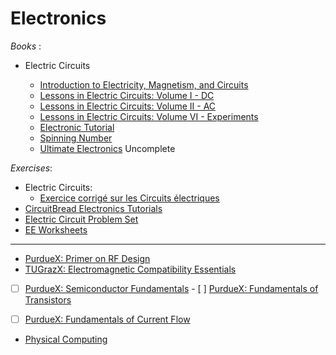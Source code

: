 # Electronics

_Books_ :

- Electric Circuits

  - [Introduction to Electricity, Magnetism, and Circuits](https://www.circuitbread.com/textbooks/introduction-to-electricity-magnetism-and-circuits)
  - [Lessons in Electric Circuits: Volume I - DC](https://www.circuitbread.com/textbooks/lessons-in-electric-circuits-volume-i-dc)
  - [Lessons in Electric Circuits: Volume II - AC](https://www.circuitbread.com/textbooks/lessons-in-electric-circuits-volume-ii-ac)
  - [Lessons in Electric Circuits: Volume VI - Experiments](https://www.circuitbread.com/textbooks/lessons-in-electric-circuits-volume-vi-experiments)
  - [Electronic Tutorial](https://www.electronics-tutorials.ws/)
  - [Spinning Number](https://spinningnumbers.org/)
  - [Ultimate Electronics](https://ultimateelectronicsbook.com/) Uncomplete

_Exercises_:

  - Electric Circuits:
    - [ Exercice corrigé sur les Circuits électriques](https://www.cours-et-exercices.com/2014/05/exercice-corrige-sur-les-circuits.html)
- [CircuitBread Electronics Tutorials](https://www.circuitbread.com/tutorials)
- [Electric Circuit Problem Set](https://www.physicsclassroom.com/calcpad/circuits)
- [EE Worksheets](https://www.allaboutcircuits.com/worksheets/)

---

- [PurdueX: Primer on RF Design](https://www.edx.org/learn/electronics/purdue-university-primer-on-rf-design)
- [TUGrazX: Electromagnetic Compatibility Essentials](https://www.edx.org/learn/electricity/graz-university-of-technology-electromagnetic-compatibility-essentials)

- [ ] [PurdueX: Semiconductor Fundamentals](https://www.edx.org/learn/electronics/purdue-university-semiconductor-fundamentals) - [ ] [PurdueX: Fundamentals of Transistors](https://www.edx.org/learn/electronics/purdue-university-fundamentals-of-transistors)

- [ ] [PurdueX: Fundamentals of Current Flow](https://www.edx.org/learn/electronics/purdue-university-fundamentals-of-current-flow)

- [Physical Computing](https://makeabilitylab.github.io/physcomp/)
